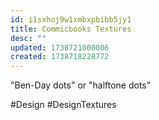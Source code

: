 ```yaml
---
id: i1sxhoj9w1xmbxpbibb5jy1
title: Commicbooks Textures
desc: ""
updated: 1738721000006
created: 1738718228772
---
```


"Ben-Day dots" or "halftone dots"

#Design #DesignTextures
